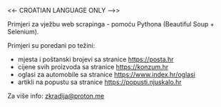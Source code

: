 <<- CROATIAN LANGUAGE ONLY -->>

Primjeri za vježbu web scrapinga - pomoću Pythona (Beautiful Soup + Selenium).

Primjeri su poredani po težini:
- mjesta i poštanski brojevi sa stranice https://posta.hr
- cijene svih proizvoda sa stranice https://konzum.hr
- oglasi za automobile sa stranice https://www.index.hr/oglasi
- artikli na popustu sa stranice https://popusti.njuskalo.hr

Za više info: zkradija@proton.me
